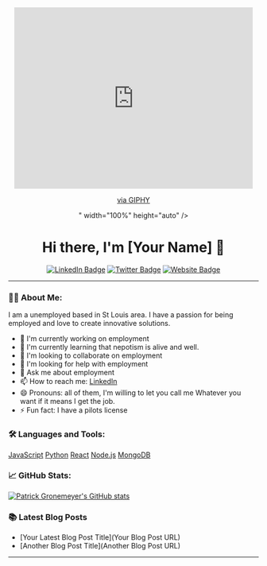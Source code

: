 <div align="center">
 <iframe src="https://giphy.com/embed/qQh0DBncuFJwQ" width="480" height="365" style="" frameBorder="0" class="giphy-embed" allowFullScreen></iframe><p><a href="https://giphy.com/gifs/reactiongifs-qQh0DBncuFJwQ">via GIPHY</a></p>" width="100%" height="auto" />
</div>

<h1 align="center">Hi there, I'm [Your Name] 👋</h1>

<p align="center">
  <a href="https://www.linkedin.com/in/yourusername/"><img src="https://img.shields.io/badge/LinkedIn-blue?style=flat-square&logo=linkedin" alt="LinkedIn Badge"/></a>
  <a href="https://twitter.com/yourusername"><img src="https://img.shields.io/badge/Twitter-blue?style=flat-square&logo=twitter" alt="Twitter Badge"/></a>
  <a href="https://yourwebsite.com"><img src="https://img.shields.io/badge/Website-green?style=flat-square" alt="Website Badge"/></a>
</p>

---

### 👨‍💻 About Me:
I am a unemployed based in St Louis area. I have a passion for being employed and love to create innovative solutions.

- 🔭 I'm currently working on employment
- 🌱 I'm currently learning that nepotism is alive and well.
- 👯 I'm looking to collaborate on employment
- 🤔 I'm looking for help with employment
- 💬 Ask me about employment
- 📫 How to reach me: [LinkedIn](https://www.linkedin.com/in/sec-cloud/)
- 😄 Pronouns: all of them, I'm willing to let you call me Whatever you want if it means I get the job.
- ⚡ Fun fact: I have a pilots license

### 🛠️ Languages and Tools:

[JavaScript](https://img.shields.io/badge/-JavaScript-black?style=flat-square&logo=javascript)
[Python](https://img.shields.io/badge/-Python-black?style=flat-square&logo=Python)
[React](https://img.shields.io/badge/-React-black?style=flat-square&logo=react)
[Node.js](https://img.shields.io/badge/-Node.js-black?style=flat-square&logo=node.js)
[MongoDB](https://img.shields.io/badge/-MongoDB-black?style=flat-square&logo=mongodb)
<!-- Add or remove languages and tools as per your skills -->

### 📈 GitHub Stats:

[![Patrick Gronemeyer's GitHub stats](https://github-readme-stats.vercel.app/api?username=patrickgronemeyer&show_icons=true&theme=radical)](https://github.com/patrickgronemeyer/github-readme-stats)


### 📚 Latest Blog Posts

<!-- BLOG-POST-LIST:START -->
- [Your Latest Blog Post Title](Your Blog Post URL)
- [Another Blog Post Title](Another Blog Post URL)
<!-- BLOG-POST-LIST:END -->

---
